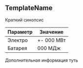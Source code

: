 ## TemplateName

Краткий синопсис

| Параметр | Значение   |
| -------- | ---------- |
| Электро  | +- 000 МВт |
| Батарея  | 000 МДж    |
Дополнительная информация туть

